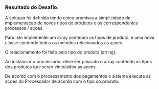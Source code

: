 ###  Resultado do Desafio.

A soluçao foi definida tendo como premissa a simplicidade de implementaçao de novos tipos de produtos e os correspondentes processos / açoes.

Para isto implementei um array contendo os tipos de produto, e uma nova classe contendo todos os metodos relacionados as açoes.

O relacionamento foi feito pelo tipo do produto (string).

Ao instanciar o processador deve ser passado o array contendo os tipos dos produtos que serao vinculados as acoes.

De acordo com o processamento dos pagamentos o sistema executa as açoes do Processador de acordo com o tipo do produto.
